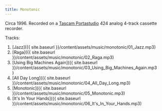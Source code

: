 ```yaml
---
title: Monotonic
---
```


Circa 1996. Recorded on a [Tascam Portastudio](https://en.wikipedia.org/wiki/Portastudio) 424 analog 4-track cassette recorder.

Tracks:

1. [Jazz]({{ site.baseurl }}/content/assets/music/monotonic/01_Jazz.mp3)
1. [Raga]({{ site.baseurl }}/content/assets/music/monotonic/02_Raga.mp3)
1. [Using Big Machines Again]({{ site.baseurl }}/content/assets/music/monotonic/03_Using_Big_Machines_Again.mp3)
1. [All Day Long]({{ site.baseurl }}/content/assets/music/monotonic/04_All_Day_Long.mp3)
1. [Monotonic]({{ site.baseurl }}/content/assets/music/monotonic/05_Monotonic.mp3)
1. [It's In Your Hands]({{ site.baseurl }}/content/assets/music/monotonic/06_It's_In_Your_Hands.mp3)
